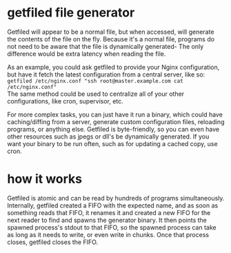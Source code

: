 # getfiled file generator

Getfiled will appear to be a normal file, but when accessed, will generate the contents of the file on the fly. Because it's a normal file, programs do not need to be aware that the file is dynamically generated- The only difference would be extra latency when reading the file.

As an example, you could ask getfiled to provide your Nginx configuration, but have it fetch the latest configuration from a central server, like so:  
`getfiled /etc/nginx.conf "ssh root@master.example.com cat /etc/nginx.conf"`  
The same method could be used to centralize all of your other configurations, like cron, supervisor, etc.

For more complex tasks, you can just have it run a binary, which could have caching/diffing from a server, generate custom configuration files, reloading programs, or anything else. Getfiled is byte-friendly, so you can even have other resources such as jpegs or dll's be dynamically generated. If you want your binary to be run often, such as for updating a cached copy, use cron.

# how it works

Getfiled is atomic and can be read by hundreds of programs simultaneously. Internally, getfiled created a FIFO with the expected name, and as soon as something reads that FIFO, it renames it and created a new FIFO for the next reader to find and spawns the generator binary. It then points the spawned process's stdout to that FIFO, so the spawned process can take as long as it needs to write, or even write in chunks. Once that process closes, getfiled closes the FIFO.
